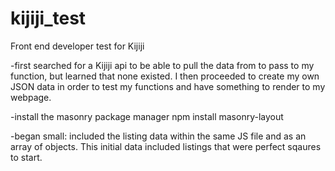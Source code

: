 # kijiji_test
Front end developer test for Kijiji 

-first searched for a Kijiji api to be able to pull the data from to pass to my function, but learned that none existed. I then proceeded to create my own JSON data in order to test my functions and have something to render to my webpage. 


-install the masonry package manager npm install masonry-layout

-began small: included the listing data within the same JS file and as an array of objects. This initial data included listings that were perfect sqaures to start.

